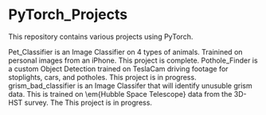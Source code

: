 # PyTorch_Projects

This repository contains various projects using PyTorch. 

Pet_Classifier is an Image Classifier on 4 types of animals. Trainined on personal images from an iPhone. This project is complete. 
Pothole_Finder is a custom Object Detection trained on TeslaCam driving footage for stoplights, cars, and potholes. This project is in progress.
grism_bad_classifier is an Image Classifer that will identify unusuble grism data. This is trained on \em{Hubble Space Telescope} data from the 3D-HST survey. The  This project is in progress. 
